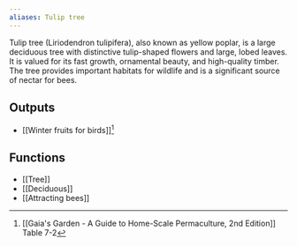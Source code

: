 ```yaml
---
aliases: Tulip tree
---
```

Tulip tree (Liriodendron tulipifera), also known as yellow poplar, is a large deciduous tree with distinctive tulip-shaped flowers and large, lobed leaves. It is valued for its fast growth, ornamental beauty, and high-quality timber. The tree provides important habitats for wildlife and is a significant source of nectar for bees.
## Outputs
- [[Winter fruits for birds]][^1]

## Functions
- [[Tree]]
- [[Deciduous]]
- [[Attracting bees]]

[^1]: [[Gaia's Garden - A Guide to Home-Scale Permaculture, 2nd Edition]] Table 7-2
